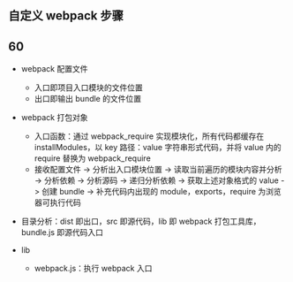 ## 自定义 webpack 步骤

## 60

- webpack 配置文件

  - 入口即项目入口模块的文件位置
  - 出口即输出 bundle 的文件位置

- webpack 打包对象

  - 入口函数：通过 webpack_require 实现模块化，所有代码都缓存在 installModules，以 key 路径：value 字符串形式代码，并将 value 内的 require 替换为 webpack_require
  - 接收配置文件 -> 分析出入口模块位置 -> 读取当前遍历的模块内容并分析 -> 分析依赖 -> 分析源码 -> 递归分析依赖 -> 获取上述对象格式的 value -> 创建 bundle -> 补充代码内出现的 module，exports，require 为浏览器可执行代码

- 目录分析：dist 即出口，src 即源代码，lib 即 webpack 打包工具库，bundle.js 即源代码入口

- lib
  - webpack.js：执行 webpack 入口
